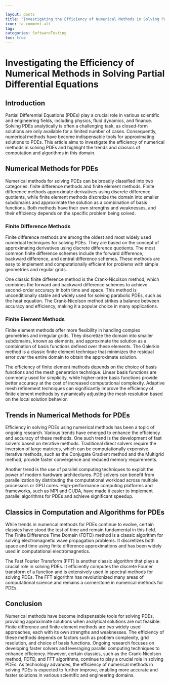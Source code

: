 ```yaml
---

layout: posts
title: "Investigating the Efficiency of Numerical Methods in Solving Partial Differential Equations"
icon: fa-comment-alt
tag:      
categories: SoftwareTesting
toc: true
---
```




# Investigating the Efficiency of Numerical Methods in Solving Partial Differential Equations

## Introduction

Partial Differential Equations (PDEs) play a crucial role in various scientific and engineering fields, including physics, fluid dynamics, and finance. Solving PDEs analytically is often a challenging task, as closed-form solutions are only available for a limited number of cases. Consequently, numerical methods have become indispensable tools for approximating solutions to PDEs. This article aims to investigate the efficiency of numerical methods in solving PDEs and highlight the trends and classics of computation and algorithms in this domain.

## Numerical Methods for PDEs

Numerical methods for solving PDEs can be broadly classified into two categories: finite difference methods and finite element methods. Finite difference methods approximate derivatives using discrete difference quotients, while finite element methods discretize the domain into smaller subdomains and approximate the solution as a combination of basis functions. Both methods have their own strengths and weaknesses, and their efficiency depends on the specific problem being solved.

### Finite Difference Methods

Finite difference methods are among the oldest and most widely used numerical techniques for solving PDEs. They are based on the concept of approximating derivatives using discrete difference quotients. The most common finite difference schemes include the forward difference, backward difference, and central difference schemes. These methods are easy to implement and computationally efficient for problems with simple geometries and regular grids.

One classic finite difference method is the Crank-Nicolson method, which combines the forward and backward difference schemes to achieve second-order accuracy in both time and space. This method is unconditionally stable and widely used for solving parabolic PDEs, such as the heat equation. The Crank-Nicolson method strikes a balance between accuracy and efficiency, making it a popular choice in many applications.

### Finite Element Methods

Finite element methods offer more flexibility in handling complex geometries and irregular grids. They discretize the domain into smaller subdomains, known as elements, and approximate the solution as a combination of basis functions defined over these elements. The Galerkin method is a classic finite element technique that minimizes the residual error over the entire domain to obtain the approximate solution.

The efficiency of finite element methods depends on the choice of basis functions and the mesh generation technique. Linear basis functions are commonly used for simplicity, while higher-order basis functions provide better accuracy at the cost of increased computational complexity. Adaptive mesh refinement techniques can significantly improve the efficiency of finite element methods by dynamically adjusting the mesh resolution based on the local solution behavior.

## Trends in Numerical Methods for PDEs

Efficiency in solving PDEs using numerical methods has been a topic of ongoing research. Various trends have emerged to enhance the efficiency and accuracy of these methods. One such trend is the development of fast solvers based on iterative methods. Traditional direct solvers require the inversion of large matrices, which can be computationally expensive. Iterative methods, such as the Conjugate Gradient method and the Multigrid method, provide faster convergence and reduced memory requirements.

Another trend is the use of parallel computing techniques to exploit the power of modern hardware architectures. PDE solvers can benefit from parallelization by distributing the computational workload across multiple processors or GPU cores. High-performance computing platforms and frameworks, such as MPI and CUDA, have made it easier to implement parallel algorithms for PDEs and achieve significant speedup.

## Classics in Computation and Algorithms for PDEs

While trends in numerical methods for PDEs continue to evolve, certain classics have stood the test of time and remain fundamental in this field. The Finite Difference Time Domain (FDTD) method is a classic algorithm for solving electromagnetic wave propagation problems. It discretizes both space and time using finite difference approximations and has been widely used in computational electromagnetics.

The Fast Fourier Transform (FFT) is another classic algorithm that plays a crucial role in solving PDEs. It efficiently computes the discrete Fourier transform of a function and is extensively used in spectral methods for solving PDEs. The FFT algorithm has revolutionized many areas of computational science and remains a cornerstone in numerical methods for PDEs.

## Conclusion

Numerical methods have become indispensable tools for solving PDEs, providing approximate solutions when analytical solutions are not feasible. Finite difference and finite element methods are two widely used approaches, each with its own strengths and weaknesses. The efficiency of these methods depends on factors such as problem complexity, grid resolution, and choice of basis functions. Ongoing research focuses on developing faster solvers and leveraging parallel computing techniques to enhance efficiency. However, certain classics, such as the Crank-Nicolson method, FDTD, and FFT algorithms, continue to play a crucial role in solving PDEs. As technology advances, the efficiency of numerical methods in solving PDEs is expected to further improve, enabling more accurate and faster solutions in various scientific and engineering domains.